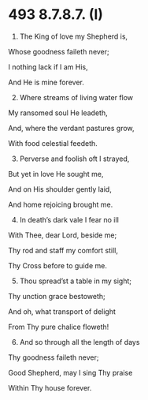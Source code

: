 # 493 8.7.8.7. (I)

1.  The King of love my Shepherd is,

Whose goodness faileth never;

I nothing lack if I am His,

And He is mine forever.

2.  Where streams of living water flow

My ransomed soul He leadeth,

And, where the verdant pastures grow,

With food celestial feedeth.

3.  Perverse and foolish oft I strayed,

But yet in love He sought me,

And on His shoulder gently laid,

And home rejoicing brought me.

4.  In death’s dark vale I fear no ill

With Thee, dear Lord, beside me;

Thy rod and staff my comfort still,

Thy Cross before to guide me.

5.  Thou spread’st a table in my sight;

Thy unction grace bestoweth;

And oh, what transport of delight

From Thy pure chalice floweth!

6.  And so through all the length of days

Thy goodness faileth never;

Good Shepherd, may I sing Thy praise

Within Thy house forever.

